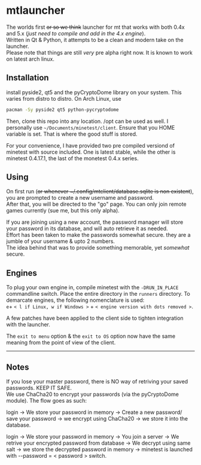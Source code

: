 # mtlauncher

The worlds first ~~or so we think~~ launcher for mt that works with both 0.4x and 5.x (*just need to compile and add in the 4.x engine*).  
Written in Qt & Python, it attempts to be a clean and modern take on the launcher.  
Please note that things are still *very* pre alpha right now. It is known to work on latest arch linux.

## Installation

install pyside2, qt5 and the pyCryptoDome library on your system. This varies from distro to distro.
On Arch Linux, use
```bash
pacman -Sy pyside2 qt5 python-pycryptodome
```
Then, clone this repo into any location. /opt can be used as well. I personally use ``~/Documents/minetest/client``.
Ensure that you HOME variable is set. That is where the good stuff is stored.  

For your convenience, I have provided two pre compiled versiond of minetest with source included. One is latest stable, while the other is minetest 0.4.17.1, the last of the monetest 0.4.x series.

## Using

On first run (~~or whenever ~/.config/mtclient/database.sqlite is non existent~~), you are prompted to create a new username and password.  
After that, you will be directed to the "go" page. You can only join remote games currently (sue me, but this only alpha).

If you are joining using a new account, the password manager will store your password in its database, and will auto retrieve it as needed.  
Effort has been taken to make the passwords somewhat secure. they are a jumble of your username & upto 2 numbers.  
The idea behind that was to provide something memorable, yet *somewhat* secure.


## Engines

To plug your own engine in, compile minetest with the ``-DRUN_IN_PLACE`` commandline switch.
Place the entire directory in the ``runners`` directory. To demarcate engines, the following nomenclature is used:  
`e`+ ``< l if Linux, w if Windows >`` + ``< engine version with dots removed >``.

A few patches have been applied to the client side to tighten integration with the launcher.  

The ``exit to menu`` option & the ``exit to OS`` option now have the same meaning from the point of view of the client.

---

## Notes

If you lose your master password, there is NO way of retriving your saved passwords. KEEP IT SAFE.  
We use ChaCha20 to encrypt your passwords (via the pyCryptoDome module). The flow goes as such:

login -> We store your password in memory -> Create a new password/ save your password -> we encrypt using ChaCha20 -> we store it into the database.

login -> We store your password in memory -> You join a server -> We retrive your encrypted password from database -> We decrypt using same salt -> we store the decrypted password in memory -> minetest is launched with --password = < password > switch.

